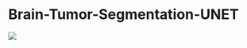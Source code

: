 # Brain-Tumor-Segmentation-UNET


<img src="Brain-Tumor-Segmentation-UNET/Sample/predict output.png" width="whatever" height="whatever">
